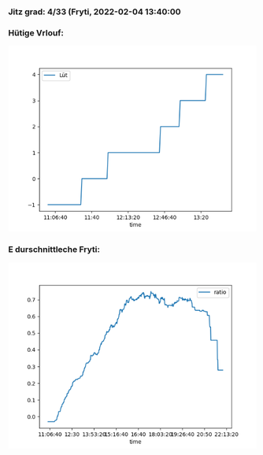 ### Jitz grad: 4/33 (Fryti, 2022-02-04 13:40:00

### Hütige Vrlouf:
![Graph](Today.png)

### E durschnittleche Fryti:
![Graph](Fryti.png)